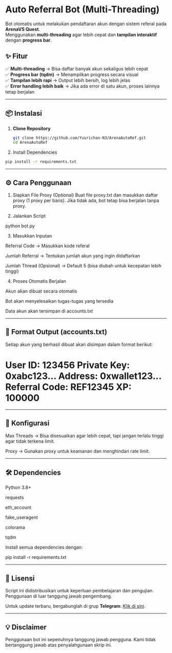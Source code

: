 # Auto Referral Bot (Multi-Threading)

Bot otomatis untuk melakukan pendaftaran akun dengan sistem referal pada **ArenaVS Quest**.  
Menggunakan **multi-threading** agar lebih cepat dan **tampilan interaktif** dengan **progress bar**.

## ✨ Fitur
✅ **Multi-threading** → Bisa daftar banyak akun sekaligus lebih cepat  
✅ **Progress bar (tqdm)** → Menampilkan progress secara visual  
✅ **Tampilan lebih rapi** → Output lebih bersih, log lebih jelas  
✅ **Error handling lebih baik** → Jika ada error di satu akun, proses lainnya tetap berjalan  

---

## 📦 Instalasi

1. **Clone Repository**
   ```sh
   git clone https://github.com/Yuurichan-N3/ArenaAutoRef.git
   cd ArenaAutoRef

2. Install Dependencies

```sh
pip install -r requirements.txt
```



---

## ⚙️ Cara Penggunaan

1. Siapkan File Proxy (Optional)
Buat file proxy.txt dan masukkan daftar proxy (1 proxy per baris). Jika tidak ada, bot tetap bisa berjalan tanpa proxy.


2. Jalankan Script

python bot.py


3. Masukkan Inputan

Referral Code → Masukkan kode referal

Jumlah Referral → Tentukan jumlah akun yang ingin didaftarkan

Jumlah Thread (Opsional) → Default 5 (bisa diubah untuk kecepatan lebih tinggi)



4. Proses Otomatis Berjalan

Akun akan dibuat secara otomatis

Bot akan menyelesaikan tugas-tugas yang tersedia

Data akun akan tersimpan di accounts.txt





---

## 📄 Format Output (accounts.txt)

Setiap akun yang berhasil dibuat akan disimpan dalam format berikut:

User ID: 123456
Private Key: 0xabc123...
Address: 0xwallet123...
Referral Code: REF12345
XP: 100000
============================================================


---

## 🔧 Konfigurasi

Max Threads → Bisa disesuaikan agar lebih cepat, tapi jangan terlalu tinggi agar tidak terkena limit.

Proxy → Gunakan proxy untuk keamanan dan menghindari rate limit.



---

## 🛠 Dependencies

Python 3.8+

requests

eth_account

fake_useragent

colorama

tqdm


Install semua dependencies dengan:

pip install -r requirements.txt


---

## 📜 Lisensi  

Script ini didistribusikan untuk keperluan pembelajaran dan pengujian. Penggunaan di luar tanggung jawab pengembang.  

Untuk update terbaru, bergabunglah di grup **Telegram**: [Klik di sini](https://t.me/sentineldiscus).


---

## 💡 Disclaimer
Penggunaan bot ini sepenuhnya tanggung jawab pengguna. Kami tidak bertanggung jawab atas penyalahgunaan skrip ini.
